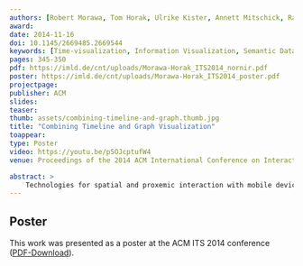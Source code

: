 ```yaml
---
authors: [Robert Morawa, Tom Horak, Ulrike Kister, Annett Mitschick, Raimund Dachselt]
award:
date: 2014-11-16
doi: 10.1145/2669485.2669544
keywords: [Time-visualization, Information Visualization, Semantic Data]
pages: 345-350
pdf: https://imld.de/cnt/uploads/Morawa-Horak_ITS2014_nornir.pdf
poster: https://imld.de/cnt/uploads/Morawa-Horak_ITS2014_poster.pdf
projectpage:
publisher: ACM
slides:
teaser:
thumb: assets/combining-timeline-and-graph.thumb.jpg
title: "Combining Timeline and Graph Visualization"
toappear:
type: Poster
video: https://youtu.be/p5OJcptufW4
venue: Proceedings of the 2014 ACM International Conference on Interactive Tabletops and Surfaces

abstract: >
    Technologies for spatial and proxemic interaction with mobile devices depend inherently on the ability to obtain information on the device’s position (i.e., to localize the device). Numerous technologies have been proposed for this, each with their own strengths and weaknesses, but deciding which one to use in a particular context is challenging. In this paper, we examine current technologies for the localization of mobile devices and categorize them into a taxonomy based on their technological similarity. By considering numerous properties (e.g., precision, battery usage, scalability, required infrastructure, deployment) and discussing how these impact usability in different scenarios, we aim to allow other researchers informed decisions on the localization techniques to use for a particular application case.
---
```


## Poster
This work was presented as a poster at the ACM ITS 2014 conference ([PDF-Download](https://imld.de/cnt/uploads/Morawa-Horak_ITS2014_poster.pdf)).